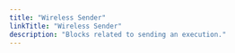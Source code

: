 ```yaml
---
title: "Wireless Sender"
linkTitle: "Wireless Sender"
description: "Blocks related to sending an execution."
---
```

